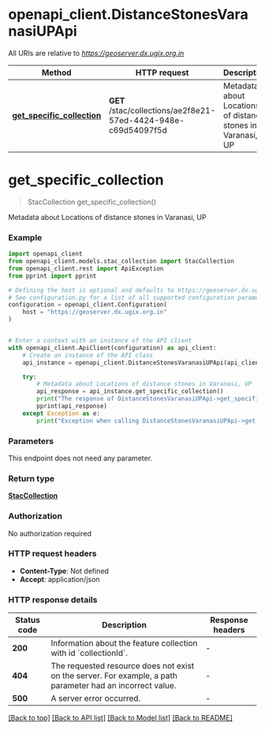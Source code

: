 # openapi_client.DistanceStonesVaranasiUPApi

All URIs are relative to *https://geoserver.dx.ugix.org.in*

Method | HTTP request | Description
------------- | ------------- | -------------
[**get_specific_collection**](DistanceStonesVaranasiUPApi.md#get_specific_collection) | **GET** /stac/collections/ae2f8e21-57ed-4424-948e-c69d54097f5d | Metadata about Locations of distance stones in Varanasi, UP


# **get_specific_collection**
> StacCollection get_specific_collection()

Metadata about Locations of distance stones in Varanasi, UP

### Example


```python
import openapi_client
from openapi_client.models.stac_collection import StacCollection
from openapi_client.rest import ApiException
from pprint import pprint

# Defining the host is optional and defaults to https://geoserver.dx.ugix.org.in
# See configuration.py for a list of all supported configuration parameters.
configuration = openapi_client.Configuration(
    host = "https://geoserver.dx.ugix.org.in"
)


# Enter a context with an instance of the API client
with openapi_client.ApiClient(configuration) as api_client:
    # Create an instance of the API class
    api_instance = openapi_client.DistanceStonesVaranasiUPApi(api_client)

    try:
        # Metadata about Locations of distance stones in Varanasi, UP
        api_response = api_instance.get_specific_collection()
        print("The response of DistanceStonesVaranasiUPApi->get_specific_collection:\n")
        pprint(api_response)
    except Exception as e:
        print("Exception when calling DistanceStonesVaranasiUPApi->get_specific_collection: %s\n" % e)
```



### Parameters

This endpoint does not need any parameter.

### Return type

[**StacCollection**](StacCollection.md)

### Authorization

No authorization required

### HTTP request headers

 - **Content-Type**: Not defined
 - **Accept**: application/json

### HTTP response details

| Status code | Description | Response headers |
|-------------|-------------|------------------|
**200** | Information about the feature collection with id &#x60;collectionId&#x60;. |  -  |
**404** | The requested resource does not exist on the server. For example, a path parameter had an incorrect value. |  -  |
**500** | A server error occurred. |  -  |

[[Back to top]](#) [[Back to API list]](../README.md#documentation-for-api-endpoints) [[Back to Model list]](../README.md#documentation-for-models) [[Back to README]](../README.md)

